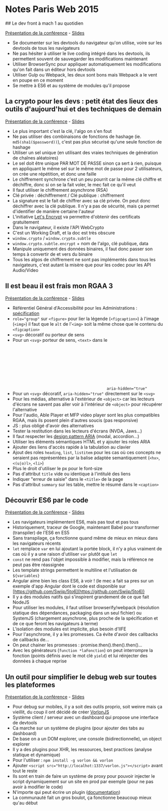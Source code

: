 # Notes Paris Web 2015

## Le dev front à mach 1 au quotidien

[Présentation de la conférence](http://www.paris-web.fr/2015/conferences/le-dev-front-a-mach-1-au-quotidien.php) - [Slides](http://tdd.github.io/parisweb-2015-talk/#/)

* Se documenter sur les devtools du navigateur qu'on utilise, voire sur les devtools de tous les navigateurs
* Ne pas hésiter à utiliser le live coding intégré dans les devtools, ils permettent souvent de sauvegarder les modifications maintenant
* Utiliser BrowserSync pour appliquer automatiquement les modifications qu'on fait dans un éditeur hors devtools
* Utiliser Gulp ou Webpack, les deux sont bons mais Webpack a le vent en poupe en ce moment
* Se mettre à ES6 et au système de modules qu'il propose

## La crypto pour les devs : petit état des lieux des outils d'aujourd'hui et des techniques de demain

[Présentation de la conférence](http://www.paris-web.fr/2015/conferences/la-crypto-pour-les-devs-petit-etat-des-lieux-des-outils-daujourdhui-et-des-techniques-de-demain.php) - [Slides](http://talks.m4dz.net/crypto-pour-les-devs/#/)

* Le plus important c'est la clé, l'algo on s'en fout
* Ne pas utiliser des combinaisons de fonctions de hashage (ie. `md5(sha1($password))`), c'est pas plus sécurisé qu'une seule fonction de hashage
* Utiliser un sel unique (en utilisant des vraies techniques de génération de chaînes aléatoires)
* Le sel doit être unique PAR MOT DE PASSE sinon ça sert à rien, puisque en appliquant le même sel sur le même mot de passe pour 2 utilisateurs, on crée une répétition, et donc une faille
* Le chiffrement synchrone c'est un peu pourrit car la même clé chiffre et déchiffre, donc si on se la fait voler, le mec fait ce qu'il veut
* Il faut utiliser le chiffrement asynchrone (RSA)
* Clé privée : déchiffrement / Clé publique : chiffrement
* La signature est le fait de chiffrer avec sa clé privée. On peut donc déchiffrer avec la clé publique. Il n'y a pas de sécurité, mais ça permet d'identifier de manière certaine l'auteur
* L'initiative [Let's Encrypt](https://letsencrypt.org/) va permettre d'obtenir des certificats gratuitement
* Dans le navigateur, il existe l'API WebCrypto
* C'est un Working Draft, et la doc est très obscure
* `window.crypto` / `window.crypto.subtle`
* `window.crypto.subtle.encrypt` + nom de l'algo, clé publique, data
* Manipule uniquement des données binaires, il faut donc passer son temps à convertir de et vers du binaire
* Tous les algos de chiffrement ne sont pas implémentés dans tous les navigateurs, c'est autant la misère que pour les codec pour les API Audio/Video

## Il est beau il est frais mon RGAA 3

[Présentation de la conférence](http://www.paris-web.fr/2015/conferences/il-est-beau-il-est-frais-mon-rgaa-3.php) - [Slides](#)

* Référentiel Général d'Accessibilité pour les Administrations : [spécification](https://references.modernisation.gouv.fr/rgaa-3-0)
* `role="group"` sur `<figure>` pour lier la légende (`<figcaption>`) à l'image (`<img>`) il faut que le `alt` de l'`<img>` soit la même chose que le contenu du `<figcaption>`
* `<svg>` décoratif ou porteur de sens
* Pour un `<svg>` porteur de sens, `<text>` dans le <svg> avec une opacity à 0. Les autres éléments en `aria-hidden="true"`
* Pour un `<svg>` décoratif, `aria-hidden="true"` directement sur le `<svg>`
* Pour les médias, alternative à l'extérieur de `<object>` car les lecteurs d'écrans ne savent pas aller voir à l'intérieur de `<object>` pour récupérer l'alternative
* Pour l'audio, Able Player et MFP video player sont les plus compatibles RGAA, mais ils posent plein d'autres soucis (pas responsive)
* JS : plus obligé d'avoir des alternatives
* Tester la restitution dans les lecteurs d'écrans (NVDA, Jaws...)
* Il faut respecter les [design pattern ARIA](http://www.w3.org/TR/wai-aria-practices/) (modal, accordion...)
* Utiliser les éléments sémantiques HTML et y ajouter les roles ARIA
* Ajouter des liens d'accès rapide à la tabulation au clavier
* Ajout des roles `heading`, `list`, `listitem` pour les cas où ces concepts ne seraient pas représentées par la balise adaptée semantiquement (`<hx>`, `<(u|o)l>`, `<li>`)
* Plus le droit d'utiliser le px pour le font-size
* Pas d'attribut `title` vide ou identique à l'intitulé des liens
* Indiquer "erreur de saisie" dans le `<title>` de la page
* Pas d'attribut `summary` sur les table, mettre le résumé dans le `<caption>`

## Découvrir ES6 par le code

[Présentation de la conférence](http://www.paris-web.fr/2015/conferences/decouvrir-es6-par-le-code.php) - [Slides](https://github.com/Swiip/5to6/tree/slides)

* Les navigateurs implémentent ES6, mais pas tout et pas tous
* Historiquement, traceur de Google, maintenant Babel pour transformer (transpiler) de l'ES6 en ES5
* Sans transpilage, ça fonctionne quand même de mieux en mieux dans les navigateurs récents
* `let` remplace `var` en lui ajoutant la portée block, il n'y a plus vraiment de cas où il y a une raison d'utiliser `var` plutôt que `let`
* `const` ne rend pas l'objet impossible à modifier, mais la référence ne peut pas être réassignée
* Les template strings permettent le multiline et l'utilisation de `${variables}`
* Angular aime bien les class ES6, à voir ! (le mec a fait sa pres sur un exemple d'app Angular dont le code est disponible sur [https://github.com/Swiip/5to6](https://github.com/Swiip/5to6))
* Il y a des modules natifs qui s'inspirent grandement de ce que fait NodeJS
* Pour utiliser les modules, il faut utiliser browserify/webpack (résolution statique des dépendances, packaging dans un seul fichier) ou SystemJS (chargement asynchrone, plus proche de la spécification et de ce que feront les navigateurs à terme)
* L'isolation des modules est implicite, plus besoin d'IIFE
* Pour l'asynchrone, il y a les promesses. Ca évite d'avoir des callbacks de callbacks de...
* On peut chainer les promesses : promise.then().then().then()...
* Avec les générateurs (`function *laFonction`) on peut interrompre la fonction (points définis avec le mot clé `yield`) et lui réinjecter des données à chaque reprise

## Un outil pour simplifier le debug web sur toutes les plateformes

[Présentation de la conférence](http://www.paris-web.fr/2015/conferences/conf-sponsor-2-1.php) - [Slides](#)

* Pour debug sur mobiles, il y a soit des outils proprio, soit weinre mais ça vieillit, du coup il ont décidé de créer [VorlonJS](http://vorlonjs.io/)
* Système client / serveur avec un dashboard qui propose une interface de devtools
* Ca marche sur un système de plugins (pour ajouter des tabs au dashboard)
* De base on a un DOM explorer, une console (bidirectionnelle), un object explorer
* Il y a des plugins pour XHR, les ressources, best practices (analyse statique et dynamique)
* Pour l'utiliser : `npm install -g vorlon && vorlon`
* Ajouter `<script src="http://localhot:1337/vorlon.js"></script>` avant tout le reste
* Ils sont en train de faire un système de proxy pour pouvoir injecter le script dynamiquement sur un site en prod par exemple (pour ne pas avoir à modifier le code)
* N'importe qui peut écrire un plugin ([documentation](http://vorlonjs.io/documentation/#creating-plugins))
* La communauté fait un gros boulot, ça fonctionne beaucoup mieux qu'au début
